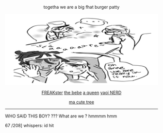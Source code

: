 <div align=center>

togetha we are a big fhat burger patty

<img src="secondbigbadboys.png">

[FREAKster](https://github.com/ChromaDrift) [the bebe](https://github.com/verifiedreality) [a queen](https://github.com/yurivampire) [yaoi NERD](https://github.com/stellariism)


[ma cute tree](https://linktr.ee/karinacchi) 

---------

<div align=left>

WHO SAID THIS BOY? ??? What are we ? hmmmm hmm

67 /208] whispers: id hit


 

<!---
yurivampire/yurivampire is a ✨ special ✨ repository because its `README.md` (this file) appears on your GitHub profile.
You can click the Preview link to take a look at your changes.
--->
